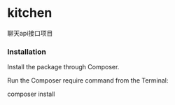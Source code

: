 # kitchen
聊天api接口项目

###  Installation

Install the package through Composer.

Run the Composer require command from the Terminal:

composer install
